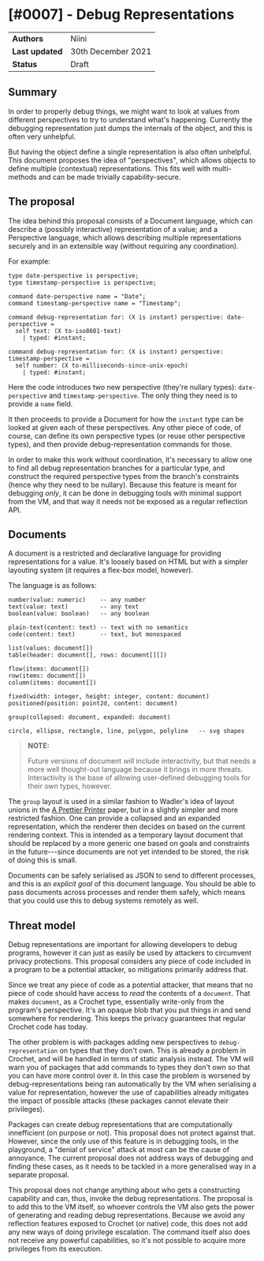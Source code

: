 # [#0007] - Debug Representations

|                  |                    |
| ---------------- | ------------------ |
| **Authors**      | Niini              |
| **Last updated** | 30th December 2021 |
| **Status**       | Draft              |

## Summary

In order to properly debug things, we might want to look at values
from different perspectives to try to understand what's happening.
Currently the debugging representation just dumps the internals of
the object, and this is often very unhelpful.

But having the object define a single representation is also often
unhelpful. This document proposes the idea of "perspectives", which
allows objects to define multiple (contextual) representations.
This fits well with multi-methods and can be made trivially
capability-secure.

## The proposal

The idea behind this proposal consists of a Document language, which
can describe a (possibly interactive) representation of a value; and
a Perspective language, which allows describing multiple representations
securely and in an extensible way (without requiring any coordination).

For example:

    type date-perspective is perspective;
    type timestamp-perspective is perspective;

    command date-perspective name = "Date";
    command timestamp-perspective name = "Timestamp";

    command debug-representation for: (X is instant) perspective: date-perspective =
      self text: (X to-iso8601-text)
        | typed: #instant;

    command debug-representation for: (X is instant) perspective: timestamp-perspective =
      self number: (X to-milliseconds-since-unix-epoch)
        | typed: #instant;

Here the code introduces two new perspective (they're nullary types):
`date-perspective` and `timestamp-perspective`. The only thing they need
is to provide a `name` field.

It then proceeds to provide a Document for how the `instant` type can
be looked at given each of these perspectives. Any other piece of code,
of course, can define its own perspective types (or reuse other
perspective types), and then provide debug-representation commands for
those.

In order to make this work without coordination, it's necessary to
allow one to find all debug representation branches for a particular
type, and construct the required perspective types from the branch's
constraints (hence why they need to be nullary). Because this feature
is meant for debugging _only_, it can be done in debugging tools with
minimal support from the VM, and that way it needs not be exposed
as a regular reflection API.

## Documents

A document is a restricted and declarative language for providing
representations for a value. It's loosely based on HTML but with
a simpler layouting system (it requires a flex-box model, however).

The language is as follows:

    number(value: numeric)    -- any number
    text(value: text)         -- any text
    boolean(value: boolean)   -- any boolean

    plain-text(content: text) -- text with no semantics
    code(content: text)       -- text, but monospaced

    list(values: document[])
    table(header: document[], rows: document[][])

    flow(items: document[])
    row(items: document[])
    column(items: document[])

    fixed(width: integer, height: integer, content: document)
    positioned(position: point2d, content: document)

    group(collapsed: document, expanded: document)

    circle, ellipse, rectangle, line, polygon, polyline   -- svg shapes

> **NOTE:**
>
> Future versions of document _will_ include interactivity, but that needs
> a more well thought-out language because it brings in more threats.
> Interactivity is the base of allowing user-defined debugging tools for
> their own types, however.

The `group` layout is used in a similar fashion to Wadler's idea of layout
unions in the [A Prettier Printer](https://homepages.inf.ed.ac.uk/wadler/papers/prettier/prettier.pdf)
paper, but in a slightly simpler and more restricted fashion. One can
provide a collapsed and an expanded representation, which the renderer
then decides on based on the current rendering context. This is intended
as a temporary layout document that should be replaced by a more generic
one based on goals and constraints in the future---since documents are
not yet intended to be stored, the risk of doing this is small.

Documents can be safely serialised as JSON to send to different processes,
and this is an _explicit goal_ of this document language. You should be able
to pass documents across processes and render them safely, which means that
you could use this to debug systems remotely as well.

## Threat model

Debug representations are important for allowing developers to debug
programs, however it can just as easily be used by attackers to circumvent
privacy protections. This proposal considers any piece of code included
in a program to be a potential attacker, so mitigations primarily address that.

Since we treat any piece of code as a potential attacker, that means that
no piece of code should have access to _read_ the contents of a `document`.
That makes `document`, as a Crochet type, essentially write-only from the
program's perspective. It's an opaque blob that you put things in and send
somewhere for rendering. This keeps the privacy guarantees that regular
Crochet code has today.

The other problem is with packages adding new perspectives to
`debug-representation` on types that they don't own. This is already a
problem in Crochet, and will be handled in terms of static analysis instead.
The VM will warn you of packages that add commands to types they don't
own so that you can have more control over it. In this case the problem
is worsened by debug-representations being ran automatically by the VM
when serialising a value for representation, however the use of capabilities
already mitigates the impact of possible attacks (these packages cannot
elevate their privileges).

Packages can create debug representations that are computationally
innefficient (on purpose or not). This proposal does not protect against
that. However, since the only use of this feature is in debugging tools,
in the playground, a "denial of service" attack at most can be the cause
of annoyance. The current proposal does not address ways of debugging
and finding these cases, as it needs to be tackled in a more generalised
way in a separate proposal.

This proposal does not change anything about who gets a constructing
capability and can, thus, invoke the debug representations. The proposal
is to add this to the VM itself, so whoever controls the VM also gets
the power of generating and reading debug representations. Because we
avoid any reflection features exposed to Crochet (or native) code,
this does not add any new ways of doing privilege escalation. The
command itself also does not receive any powerful capabilities, so
it's not possible to acquire more privileges from its execution.
